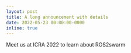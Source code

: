 ```yaml
---
layout: post
title: A long announcement with details
date: 2022-05-23 00:00:00-0000
inline: true
---
```


Meet us at ICRA 2022 to learn about ROS2swarm 
